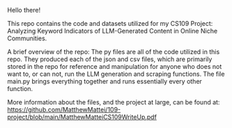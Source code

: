 Hello there!

This repo contains the code and datasets utilized for my CS109 Project: Analyzing Keyword Indicators of LLM-Generated Content in Online Niche Communities.

A brief overview of the repo:
The py files are all of the code utilized in this repo. They produced each of the json and csv files, which are primarily stored in the repo
for reference and manipulation for anyone who does not want to, or can not, run the LLM generation and scraping functions. The file main.py
brings everything together and runs essentially every other function.

More information about the files, and the project at large, can be found at: 
https://github.com/MatthewMattei/109-project/blob/main/MatthewMatteiCS109WriteUp.pdf
